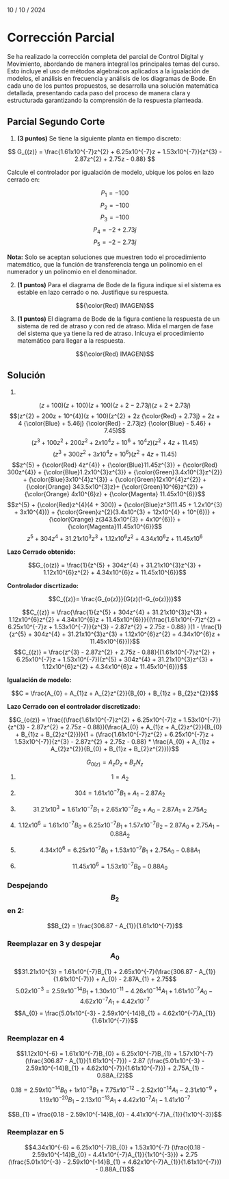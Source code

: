 10 / 10 / 2024
# Corrección Parcial
Se ha realizado la corrección completa del parcial de Control Digital y Movimiento, abordando de manera integral los principales temas del curso. Esto incluye el uso de métodos algebraicos aplicados a la igualación de modelos, el análisis en frecuencia y análisis de los diagramas de Bode. En cada uno de los puntos propuestos, se desarrolla una solución matemática detallada, presentando cada paso del proceso de manera clara y estructurada garantizando la comprensión de la respuesta planteada.

## Parcial Segundo Corte
1. **(3 puntos)** Se tiene la siguiente planta en tiempo discreto:

$$ G_{(z)} = \frac{1.61x10^{-7}z^{2} + 6.25x10^{-7}z + 1.53x10^{-7}}{z^{3} - 2.87z^{2} + 2.75z - 0.88} $$

Calcule el controlador por igualación de modelo, ubique los polos en lazo cerrado en:

$$P_{1} = -100$$
$$P_{2} = -100$$
$$P_{3} = -100$$
$$P_{4} = -2 + 2.73j$$
$$P_{5} = -2 - 2.73j$$

**Nota:** Solo se aceptan soluciones que muestren todo el procedimiento matemático, que la función de transferencia tenga un polinomio en el numerador y un polinomio en el denominador.

2. **(1 puntos)** Para el diagrama de Bode de la figura indique si el sistema es estable en lazo cerrado o no. Justifique su respuesta.

$${\color{Red} IMAGEN}$$
   
3. **(1 puntos)** El diagrama de Bode de la figura contiene la respuesta de un sistema de red de atraso y con red de atraso. Mida el margen de fase del sistema que ya tiene la red de atraso. Inlcuya el procedimiento matemático para llegar a la respuesta.

$${\color{Red} IMAGEN}$$

## Solución
1. 

$$(z + 100)(z + 100)(z + 100)(z + 2 - 2.73j)(z + 2 + 2.73j)$$
$$(z^{2} + 200z + 10^{4})(z + 100)(z^{2} + 2z {\color{Red} + 2.73j} + 2z + 4  {\color{Blue} + 5.46j} {\color{Red} - 2.73jz} {\color{Blue} - 5.46} + 7.45)$$
$$(z^{3} + 100z^{2} + 200z^{2} + 2x10^{4}z + 10^{6} + 10^{4}z)(z^{2} + 4z + 11.45)$$
$$(z^{3} + 300z^{2} + 3x10^{4}z + 10^{6})(z^{2} + 4z + 11.45)$$
$$z^{5} + {\color{Red} 4z^{4}} + {\color{Blue}11.45z^{3}} + {\color{Red} 300z^{4}} + {\color{Blue}1.2x10^{3}z^{3}} + {\color{Green}3.4x10^{3}z^{2}} + {\color{Blue}3x10^{4}z^{3}} + {\color{Green}12x10^{4}z^{2}} + {\color{Orange} 343.5x10^{3}z}+ {\color{Green}10^{6}z^{2}} + {\color{Orange} 4x10^{6}z} + {\color{Magenta} 11.45x10^{6}}$$
$$z^{5} + {\color{Red}z^{4}(4 + 300)} + {\color{Blue}z^3(11.45 + 1.2x10^{3} + 3x10^{4})} + {\color{Green}z^{2}(3.4x10^{3} + 12x10^{4} + 10^{6})} + {\color{Orange} z(343.5x10^{3} + 4x10^{6})} + {\color{Magenta}11.45x10^{6}}$$
$$z^{5} + 304z^{4} + 31.21x10^{3}z^{3} + 1.12x10^{6}z^{2} + 4.34x10^{6}z + 11.45x10^{6}$$

**Lazo Cerrado obtenido:**

$$G_{o(z)} = \frac{1}{z^{5} + 304z^{4} + 31.21x10^{3}z^{3} + 1.12x10^{6}z^{2} + 4.34x10^{6}z + 11.45x10^{6}}$$

**Controlador discrtizado:**

$$C_{(z)}= \frac{G_{o(z)}}{G(z)(1-G_{o(z)})}$$

$$C_{(z)} = \frac{\frac{1}{z^{5} + 304z^{4} + 31.21x10^{3}z^{3} + 1.12x10^{6}z^{2} + 4.34x10^{6}z + 11.45x10^{6}}}{(\frac{1.61x10^{-7}z^{2} + 6.25x10^{-7}z + 1.53x10^{-7}}{z^{3} - 2.87z^{2} + 2.75z - 0.88} )(1 - \frac{1}{z^{5} + 304z^{4} + 31.21x10^{3}z^{3} + 1.12x10^{6}z^{2} + 4.34x10^{6}z + 11.45x10^{6}})}$$
$$C_{(z)} = \frac{z^{3} - 2.87z^{2} + 2.75z - 0.88}{(1.61x10^{-7}z^{2} + 6.25x10^{-7}z + 1.53x10^{-7})(z^{5} + 304z^{4} + 31.21x10^{3}z^{3} + 1.12x10^{6}z^{2} + 4.34x10^{6}z + 11.45x10^{6})}$$

**Igualación de modelo:**

$$C = \frac{A_{0} + A_{1}z + A_{2}z^{2}}{B_{0} + B_{1}z + B_{2}z^{2}}$$

**Lazo Cerrado con el controlador discretizado:**

$$G_{o(z)} = \frac{(\frac{1.61x10^{-7}z^{2} + 6.25x10^{-7}z + 1.53x10^{-7}}{z^{3} - 2.87z^{2} + 2.75z - 0.88})(\frac{A_{0} + A_{1}z + A_{2}z^{2}}{B_{0} + B_{1}z + B_{2}z^{2}})}{1 + (\frac{1.61x10^{-7}z^{2} + 6.25x10^{-7}z + 1.53x10^{-7}}{z^{3} - 2.87z^{2} + 2.75z - 0.88} * \frac{A_{0} + A_{1}z + A_{2}z^{2}}{B_{0} + B_{1}z + B_{2}z^{2}})}$$

$$G_{0(z)} = A_{z}D_{z} + B_{z}N_{z}$$

1) $$1 = A_{2}$$

2) $$304 = 1.61x10^{-7}B_{1} + A_{1} - 2.87A_{2}$$

3) $$31.21x10^{3} = 1.61x10^{-7}B_{1} + 2.65x10^{-7}B_{2} + A_{0} - 2.87A_{1} + 2.75A_{2}$$

4) $$1.12x10^{6} = 1.61x10^{-7}B_{0} + 6.25x10^{-7}B_{1} + 1.57x10^{-7}B_{2} - 2.87A_{0} + 2.75A_{1} - 0.88A_{2}$$

5) $$4.34x10^{6} = 6.25x10^{-7}B_{0} + 1.53x10^{-7}B_{1} + 2.75A_{0} - 0.88A_{1}$$

6) $$11.45x10^{6} = 1.53x10^{-7}B_{0} - 0.88A_{0}$$

### Despejando $$B_{2}$$ en 2:

$$B_{2} = \frac{306.87 - A_{1}}{1.61x10^{-7}}$$

### Reemplazar en 3 y despejar $$A_{0}$$
$$31.21x10^{3} = 1.61x10^{-7}B_{1} + 2.65x10^{-7}(\frac{306.87 - A_{1}}{1.61x10^{-7}}) + A_{0} - 2.87A_{1} + 2.75$$
$$5.02x10^{-3} = 2.59x10^{-14}B_{1} + 1.30x10^{-11} - 4.26x10^{-14}A_{1} + 1.61x10^{-7}A_{0} - 4.62x10^{-7}A_{1} + 4.42x10^{-7}$$
$$A_{0} = \frac{5.01x10^{-3} - 2.59x10^{-14}B_{1} + 4.62x10^{-7}A_{1}}{1.61x10^{-7}}$$

### Reemplazar en 4
$$1.12x10^{-6} = 1.61x10^{-7}B_{0} + 6.25x10^{-7}B_{1} + 1.57x10^{-7}(\frac{306.87 - A_{1}}{1.61x10^{-7}}) - 2.87 (\frac{5.01x10^{-3} - 2.59x10^{-14}B_{1} + 4.62x10^{-7}}{1.61x10^{-7}}) + 2.75A_{1} - 0.88A_{2}$$

$$0.18 = 2.59x10^{-14}B_{0} + 1x10^{-3}B_{1} + 7.75x10^{-12} - 2.52x10^{-14}A_{1} - 2.31x10^{-9} + 1.19x10^{-20}B_{1} - 2.13x10^{-13}A_{1} + 4.42x10^{-7}A_{1} - 1.41x10^{-7}$$

$$B_{1} = \frac{0.18 - 2.59x10^{-14}B_{0} - 4.41x10^{-7}A_{1}}{1x10^{-3}}$$

### Reemplazar en 5
$$4.34x10^{-6} = 6.25x10^{-7}B_{0} + 1.53x10^{-7} (\frac{0.18 - 2.59x10^{-14}B_{0} - 4.41x10^{-7}A_{1}}{1x10^{-3}}) + 2.75 (\frac{5.01x10^{-3} - 2.59x10^{-14}B_{1} + 4.62x10^{-7}A_{1}}{1.61x10^{-7}}) - 0.88A_{1}$$
